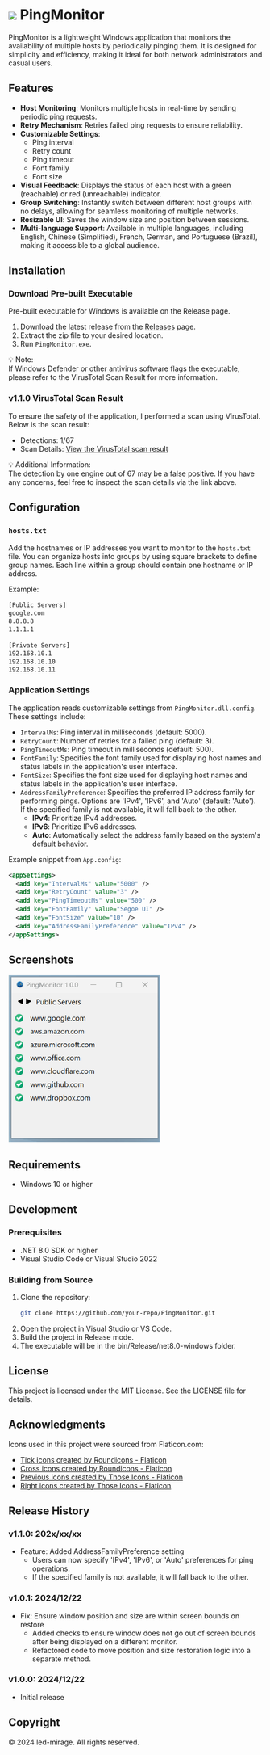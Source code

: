 # <img src="images/icon/PingMonitor.ico" width="48"> PingMonitor

PingMonitor is a lightweight Windows application that monitors the availability of multiple hosts by periodically pinging them. It is designed for simplicity and efficiency, making it ideal for both network administrators and casual users.

## Features

- **Host Monitoring**: Monitors multiple hosts in real-time by sending periodic ping requests.
- **Retry Mechanism**: Retries failed ping requests to ensure reliability.
- **Customizable Settings**:
  - Ping interval
  - Retry count
  - Ping timeout
  - Font family
  - Font size
- **Visual Feedback**: Displays the status of each host with a green (reachable) or red (unreachable) indicator.
- **Group Switching**: Instantly switch between different host groups with no delays, allowing for seamless monitoring of multiple networks.
- **Resizable UI**: Saves the window size and position between sessions.
- **Multi-language Support**: Available in multiple languages, including English, Chinese (Simplified), French, German, and Portuguese (Brazil), making it accessible to a global audience.

## Installation

### Download Pre-built Executable

Pre-built executable for Windows is available on the Release page.

1. Download the latest release from the [Releases](https://github.com/led-mirage/PingMonitor/releases) page.
2. Extract the zip file to your desired location.
3. Run `PingMonitor.exe`.

💡 Note:  
If Windows Defender or other antivirus software flags the executable, please refer to the VirusTotal Scan Result for more information.

### v1.1.0 VirusTotal Scan Result

To ensure the safety of the application, I performed a scan using VirusTotal. Below is the scan result:

- Detections: 1/67
- Scan Details: [View the VirusTotal scan result](https://www.virustotal.com/gui/file/a9a70da3b96d54fdc2612c1584aaed92403a7565c0e6acd4b5a95cc8a7d1a40f)

💡 Additional Information:  
The detection by one engine out of 67 may be a false positive. If you have any concerns, feel free to inspect the scan details via the link above.

## Configuration

### `hosts.txt`

Add the hostnames or IP addresses you want to monitor to the `hosts.txt` file. You can organize hosts into groups by using square brackets to define group names. Each line within a group should contain one hostname or IP address.

Example:

```text
[Public Servers]
google.com
8.8.8.8
1.1.1.1

[Private Servers]
192.168.10.1
192.168.10.10
192.168.10.11
```

### Application Settings

The application reads customizable settings from `PingMonitor.dll.config`. These settings include:
- `IntervalMs`: Ping interval in milliseconds (default: 5000).
- `RetryCount`: Number of retries for a failed ping (default: 3).
- `PingTimeoutMs`: Ping timeout in milliseconds (default: 500).
- `FontFamily`: Specifies the font family used for displaying host names and status labels in the application's user interface.
- `FontSize`: Specifies the font size used for displaying host names and status labels in the application's user interface.
- `AddressFamilyPreference`: Specifies the preferred IP address family for performing pings. Options are 'IPv4', 'IPv6', and 'Auto' (default: 'Auto'). If the specified family is not available, it will fall back to the other.
  - **IPv4**: Prioritize IPv4 addresses.
  - **IPv6**: Prioritize IPv6 addresses.
  - **Auto**: Automatically select the address family based on the system's default behavior.

Example snippet from `App.config`:

```xml
<appSettings>
  <add key="IntervalMs" value="5000" />
  <add key="RetryCount" value="3" />
  <add key="PingTimeoutMs" value="500" />
  <add key="FontFamily" value="Segoe UI" />
  <add key="FontSize" value="10" />
  <add key="AddressFamilyPreference" value="IPv4" />
</appSettings>
```

## Screenshots

<img src="documents/screenshot.gif" width="300">

## Requirements

- Windows 10 or higher

## Development

### Prerequisites

- .NET 8.0 SDK or higher
- Visual Studio Code or Visual Studio 2022

### Building from Source

1. Clone the repository:
    ```bash
    git clone https://github.com/your-repo/PingMonitor.git
    ```
2. Open the project in Visual Studio or VS Code.
3. Build the project in Release mode.
4. The executable will be in the bin/Release/net8.0-windows folder.

## License

This project is licensed under the MIT License. See the LICENSE file for details.

## Acknowledgments

Icons used in this project were sourced from Flaticon.com:

- <a href="https://www.flaticon.com/free-icons/tick" title="tick icons">Tick icons created by Roundicons - Flaticon</a>
- <a href="https://www.flaticon.com/free-icons/cross" title="cross icons">Cross icons created by Roundicons - Flaticon</a>
- <a href="https://www.flaticon.com/free-icons/previous" title="previous icons">Previous icons created by Those Icons - Flaticon</a>
- <a href="https://www.flaticon.com/free-icons/right" title="right icons">Right icons created by Those Icons - Flaticon</a>

## Release History

### **v1.1.0**: 202x/xx/xx

- Feature: Added AddressFamilyPreference setting
  - Users can now specify 'IPv4', 'IPv6', or 'Auto' preferences for ping operations.
  - If the specified family is not available, it will fall back to the other.

### **v1.0.1**: 2024/12/22

- Fix: Ensure window position and size are within screen bounds on restore
  - Added checks to ensure window does not go out of screen bounds after being displayed on a different monitor.
  - Refactored code to move position and size restoration logic into a separate method.

### **v1.0.0**: 2024/12/22

- Initial release

## Copyright

© 2024 led-mirage. All rights reserved.
